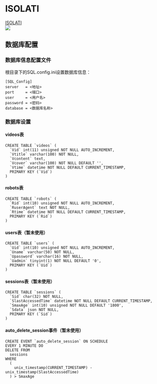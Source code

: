 # ISOLATI
[ISOLATI](https://isolati.cn "My Website")<br>
![](https://isolati.cn/files/1.jpg)
## 数据库配置
### 数据库信息配置文件
根目录下的SQL.config.ini设置数据库信息：
```
[SQL_Config]
server   = <地址>
port     = <端口>
user     = <用户名>
password = <密码>
database = <数据库名称>
```
### 数据库设置
#### videos表
```
CREATE TABLE `videos` (
  `Vid` int(11) unsigned NOT NULL AUTO_INCREMENT,
  `Vtitle` varchar(100) NOT NULL,
  `Vcontent` text,
  `Vcover` varchar(100) NOT NULL DEFAULT '',
  `Vtime` datetime NOT NULL DEFAULT CURRENT_TIMESTAMP,
  PRIMARY KEY (`Vid`)
)
```
#### robots表
```
CREATE TABLE `robots` (
  `Rid` int(10) unsigned NOT NULL AUTO_INCREMENT,
  `RuserAgent` text NOT NULL,
  `Rtime` datetime NOT NULL DEFAULT CURRENT_TIMESTAMP,
  PRIMARY KEY (`Rid`)
)
```
#### users表（暂未使用）
```
CREATE TABLE `users` (
  `Uid` int(10) unsigned NOT NULL AUTO_INCREMENT,
  `Uname` varchar(50) NOT NULL,
  `Upassword` varchar(16) NOT NULL,
  `Uadmin` tinyint(1) NOT NULL DEFAULT '0',
  PRIMARY KEY (`Uid`)
)
```
#### sessions表（暂未使用）
```
CREATE TABLE `sessions` (
  `Sid` char(32) NOT NULL,
  `SlastAccessedTime` datetime NOT NULL DEFAULT CURRENT_TIMESTAMP,
  `SmaxAge` int(10) unsigned NOT NULL DEFAULT '1800',
  `Sdata` json NOT NULL,
  PRIMARY KEY (`Sid`)
)
```
#### auto_delete_session事件（暂未使用）
```
CREATE EVENT `auto_delete_session` ON SCHEDULE
EVERY 1 MINUTE DO
DELETE FROM
  sessions
WHERE
  (
    unix_timestamp(CURRENT_TIMESTAMP) - unix_timestamp(SlastAccessedTime)
  ) > SmaxAge
```
